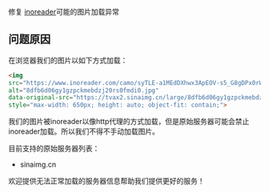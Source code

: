 修复 [inoreader](https://www.inoreader.com/)可能的图片加载异常

## 问题原因

在浏览器我们的图片以如下方式加载：

```html
<img 
src="https://www.inoreader.com/camo/syTLE-a1MEdDXhwx3ApEOV-s5_G8gDPx0rW5DvgKbE2Q,b64/aHR0cHM6Ly90dmF4Mi5zaW5haW1nLmNuL2xhcmdlLzhkZmI2ZDA2Z3kxZ3pwY2ttZWJkemoyMHJzMGZtZGkwLmpwZw" 
alt="8dfb6d06gy1gzpckmebdzj20rs0fmdi0.jpg" 
data-original-src="https://tvax2.sinaimg.cn/large/8dfb6d06gy1gzpckmebdzj20rs0fmdi0.jpg" 
style="max-width: 650px; height: auto; object-fit: contain;">
```

我们的图片被inoreader以像http代理的方式加载，但是原始服务器可能会禁止inoreader加载。所以我们不得不手动加载图片。

目前支持的原始服务器列表：

* sinaimg.cn

欢迎提供无法正常加载的服务器信息帮助我们提供更好的服务！